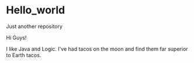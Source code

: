 # Hello_world
Just another repository

Hi Guys!

I like Java and Logic.
I've had tacos on the moon and find them far superior to Earth tacos.
